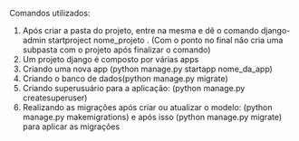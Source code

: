 Comandos utilizados:
1. Após criar a pasta do projeto, entre na mesma e dê o comando django-admin startproject nome_projeto .
(Com o ponto no final não cria uma subpasta com o projeto após finalizar o comando)
2. Um projeto django é composto por várias apps
3. Criando uma nova app (python manage.py startapp nome_da_app)
4. Criando o banco de dados(python manage.py migrate)
5. Criando superusuário para a aplicação: (python manage.py createsuperuser)
6. Realizando as migrações após criar ou atualizar o modelo: (python manage.py makemigrations) e após isso (python manage.py migrate) para aplicar as migrações
